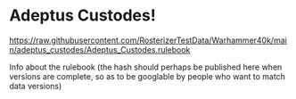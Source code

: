 # Adeptus Custodes!

https://raw.githubusercontent.com/RosterizerTestData/Warhammer40k/main/adeptus_custodes/Adeptus_Custodes.rulebook

Info about the rulebook (the hash should perhaps be published here when versions are complete, so as to be googlable by people who want to match data versions)
